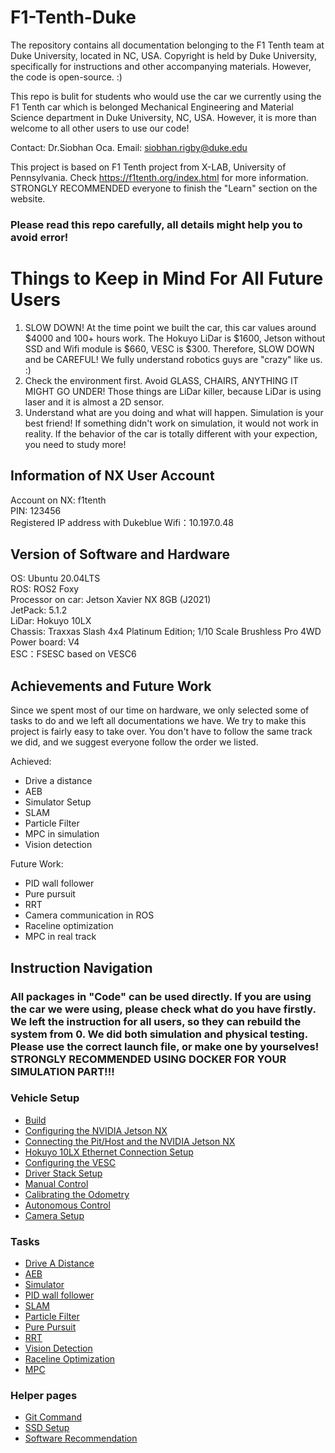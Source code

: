 # F1-Tenth-Duke
The repository contains all documentation belonging to the F1 Tenth team at Duke University, located in NC, USA. Copyright is held by Duke University, specifically for instructions and other accompanying materials. However, the code is open-source. :)  

This repo is bulit for students who would use the car we currently using the F1 Tenth car which is belonged Mechanical Engineering and Material Science department in Duke University, NC, USA. However, it is more than welcome to all other users to use our code!

Contact: Dr.Siobhan Oca. Email: siobhan.rigby@duke.edu

This project is based on F1 Tenth project from X-LAB, University of Pennsylvania. Check https://f1tenth.org/index.html for more information. STRONGLY RECOMMENDED everyone to finish the "Learn" section on the website.

### **Please read this repo carefully, all details might help you to avoid error!**

# **Things to Keep in Mind For All Future Users**
1. SLOW DOWN! At the time point we built the car, this car values around $4000 and 100+ hours work. The Hokuyo LiDar is $1600, Jetson without SSD and Wifi module is $660, VESC is $300. Therefore, SLOW DOWN and be CAREFUL! We fully understand robotics guys are "crazy" like us. :)
2. Check the environment first. Avoid GLASS, CHAIRS, ANYTHING IT MIGHT GO UNDER! Those things are LiDar killer, because LiDar is using laser and it is almost a 2D sensor. 
3. Understand what are you doing and what will happen. Simulation is your best friend! If something didn't work on simulation, it would not work in reality. If the behavior of the car is totally different with your expection, you need to study more!

## Information of NX User Account
Account on NX: f1tenth  
PIN: 123456  
Registered IP address with Dukeblue Wifi：10.197.0.48

## Version of Software and Hardware
OS: Ubuntu 20.04LTS  
ROS: ROS2 Foxy  
Processor on car: Jetson Xavier NX 8GB (J2021)  
JetPack: 5.1.2  
LiDar: Hokuyo 10LX  
Chassis: Traxxas Slash 4x4 Platinum Edition; 1/10 Scale Brushless Pro 4WD  
Power board: V4  
ESC：FSESC based on VESC6

## Achievements and Future Work
Since we spent most of our time on hardware, we only selected some of tasks to do and we left all documentations we have. We try to make this project is fairly easy to take over. You don't have to follow the same track we did, and we suggest everyone follow the order we listed. 

Achieved:
- Drive a distance
- AEB
- Simulator Setup
- SLAM
- Particle Filter
- MPC in simulation
- Vision detection

Future Work:
- PID wall follower
- Pure pursuit
- RRT
- Camera communication in ROS
- Raceline optimization
- MPC in real track


## Instruction Navigation
### All packages in "Code" can be used directly. If you are using the car we were using, please check what do you have firstly. We left the instruction for all users, so they can rebuild the system from 0. We did both simulation and physical testing. Please use the correct launch file, or make one by yourselves! STRONGLY RECOMMENDED USING DOCKER FOR YOUR SIMULATION PART!!!
### Vehicle Setup
- [Build](/Pages/Build.md)
- [Configuring the NVIDIA Jetson NX](/Pages/configuring_nx.rst)
- [Connecting the Pit/Host and the NVIDIA Jetson NX](/Pages/connecting_host.rst)
- [Hokuyo 10LX Ethernet Connection Setup](/Pages/Hokuyo_Lidar/Hokuyo.md)
- [Configuring the VESC](/Pages/VESC/VESC_config.md)
- [Driver Stack Setup](/Pages/driver_stack_setup.rst)
- [Manual Control](/Pages/drive_manual.rst)
- [Calibrating the Odometry](/Pages/drive_calib_odom.rst)
- [Autonomous Control](/Pages/drive_autonomous.rst)
- [Camera Setup](/Pages/Depth_Camera.rst)
### Tasks
- [Drive A Distance](/Pages/drive_autonomous.rst)
- [AEB](/Pages/Automatic_Emergency_Braking.rst、)
- [Simulator](/Pages/simulator_install.md)
- [PID wall follower]()
- [SLAM](/Pages/SLAM.md)
- [Particle Filter](/Pages/particle_filter.md)
- [Pure Pursuit]()
- [RRT]()
- [Vision Detection](/Pages/D415_Yolov5.rst)
- [Raceline Optimization](/Pages/Raceline_opt.md)
- [MPC](/Pages/MPC.rst)
### Helper pages
- [Git Command](/Pages/git_command.md)
- [SSD Setup](/Pages/SSD.md)
- [Software Recommendation](/Pages/software_setup.md)



